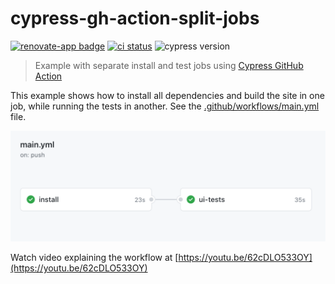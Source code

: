 # cypress-gh-action-split-jobs
[![renovate-app badge][renovate-badge]][renovate-app] [![ci status][ci image]][ci url] ![cypress version](https://img.shields.io/badge/cypress-12.10.0-brightgreen)
> Example with separate install and test jobs using [Cypress GitHub Action](https://github.com/cypress-io/github-action)

This example shows how to install all dependencies and build the site in one job, while running the tests in another. See the [.github/workflows/main.yml](./.github/workflows/main.yml) file.

![Workflow](./images/workflow.png)

Watch video explaining the workflow at [https://youtu.be/62cDLO533OY](https://youtu.be/62cDLO533OY)

[ci image]: https://github.com/bahmutov/cypress-gh-action-split-jobs/workflows/main/badge.svg?branch=main
[ci url]: https://github.com/bahmutov/cypress-gh-action-split-jobs/actions
[renovate-badge]: https://img.shields.io/badge/renovate-app-blue.svg
[renovate-app]: https://renovateapp.com/
